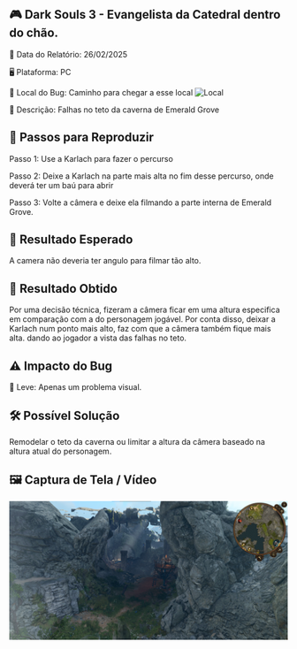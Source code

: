 ## 🎮 Dark Souls 3 - Evangelista da Catedral dentro do chão.

📅 Data do Relatório: 26/02/2025

🖥️ Plataforma: PC

📍 Local do Bug: Caminho para chegar a esse local
![Local](https://github.com/Pedr0-Raposo/Portfolio_Beta_Tester/blob/main/Bugs%20Relatados/imagens/%5BBG3%5D-Camera_local.png)

📝 Descrição: Falhas no teto da caverna de Emerald Grove

## 🔄 Passos para Reproduzir 

Passo 1: Use a Karlach para fazer o percurso

Passo 2: Deixe a Karlach na parte mais alta no fim desse percurso, onde deverá ter um baú para abrir

Passo 3: Volte a câmera e deixe ela filmando a parte interna de Emerald Grove.

## 🎯 Resultado Esperado 

A camera não deveria ter angulo para filmar tão alto.

## 🚨 Resultado Obtido 

Por uma decisão técnica, fizeram a câmera ficar em uma altura especifica em comparação com a do personagem jogável. Por conta disso, deixar a Karlach num ponto mais alto, faz com que a câmera também fique mais alta. dando ao jogador a vista das falhas no teto.

## ⚠ Impacto do Bug 

🔹 Leve: Apenas um problema visual. 

## 🛠 Possível Solução 

Remodelar o teto da caverna ou limitar a altura da câmera baseado na altura atual do personagem.

## 🖼️ Captura de Tela / Vídeo 

![Bug do Baldur´s Gate 3](https://github.com/Pedr0-Raposo/Portfolio_Beta_Tester/blob/main/Bugs%20Relatados/imagens/%5BBG3%5D-Camera.png)


